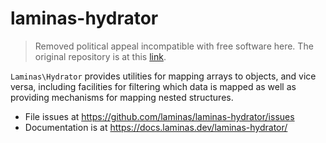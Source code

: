 # laminas-hydrator

> Removed political appeal incompatible with free software here. The original repository is at this [link](https://github.com/laminas/laminas-hydrator).

`Laminas\Hydrator` provides utilities for mapping arrays to objects, and vice
versa, including facilities for filtering which data is mapped as well as
providing mechanisms for mapping nested structures.

- File issues at https://github.com/laminas/laminas-hydrator/issues
- Documentation is at https://docs.laminas.dev/laminas-hydrator/
